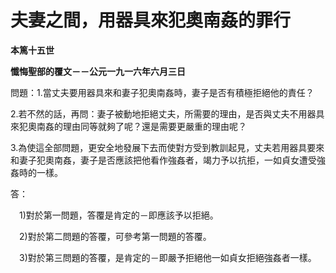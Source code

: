 # 夫妻之間，用器具來犯奧南姦的罪行


**本篤十五世**

**懺悔聖部的覆文－－公元一九一六年六月三日**





問題：1.當丈夫要用器具來和妻子犯奧南姦時，妻子是否有積極拒絕他的責任？

2.若不然的話，再問：妻子被動地拒絕丈夫，所需要的理由，是否與丈夫不用器具來犯奧南姦的理由同等就夠了呢？還是需要更嚴重的理由呢？

3.為使這全部問題，更安全地發展下去而使對方受到教訓起見，丈夫若用器具要來和妻子犯奧南姦，妻子是否應該把他看作強姦者，竭力予以抗拒，一如貞女遭受強姦時的一樣。

答：

　1)對於第一問題，答覆是肯定的－即應該予以拒絕。

　2)對於第二問題的答覆，可參考第一問題的答覆。

　3)對於第三問題的答覆，是肯定的－即嚴予拒絕他一如貞女拒絕強姦者一樣。

